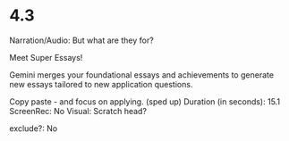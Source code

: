 # 4.3

Narration/Audio: But what are they for?

Meet Super Essays! 

Gemini merges your foundational essays and achievements to generate new essays tailored to new application questions. 

Copy paste - and focus on applying. (sped up)
Duration (in seconds): 15.1
ScreenRec: No
Visual: Scratch head? 


exclude?: No